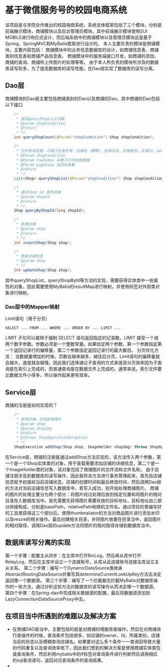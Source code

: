 # 基于微信服务号的校园电商系统

该项目是与学院合作推出的校园电商系统，系统总体框架包括了三个模块，分别是前端展示模块，商铺模块以及后台管理员模块。其中前端展示模块使用SUI MOBILE进行响应式设计，而后端系统中的商铺模块以及管理员模块这是基于Spring，SpringMVC和MyBatis框架进行设计的。
本人主要负责的模块是商铺模块，主要内容包括： 商铺模块中的业务信息数据库的设计，如商铺信息表、商铺类别信息表和商铺产品信息表。 商铺模块中的服务端接口开发，如商铺的添加、商铺的查询、商铺所上传图片的处理等等。 由于本人所负责的模块所涉及的数据库读写较多，为了提高数据库的读写性能，在Dao层实现了数据库的读写分离。

## Dao层
商铺模块的Dao层主要包括商铺类别的Dao以及商铺的Dao，其中商铺的Dao包括以下接口
```java
    /*
     * 返回queryShopList总数
     * @param shopCondition
     * @return
     * */
    int queryShopCount(@Param("shopCondition") Shop shopCondition);

    /*
     * 分页查询店铺，可输入的条件有：店铺名（模糊），店铺状态，店铺类别，区域Id，owner
     * @Param shopCondition
     * @Param rowIndex 从第几行开始取数据
     * @Param pageSize 返回的条数
     * @return
     * */
    List<Shop> queryShopList(@Param("shopCondition") Shop shopCondition, @Param("rowIndex") int rowIndex, @Param("pageSize") int pageSize);

    /*
     * 通过shop id 查询店铺
     * @param shopId
     * @return
     * */
    Shop queryByShopId(long shopId);

    /*
     * 新增店铺
     * @param shop
     * @return
     * */
    int insertShop(Shop shop);

    /*
     * 更新店铺信息
     * @param shop
     * */
    int updateShop(Shop shop);
```
其中queryShopList，queryShopById等方法的实现，需要获得实体类中一些属性的对象，因此需要使用MyBatis的resultMap进行映射，并使用<association>标签对外部类对象进行映射。

### Dao层中的Mapper映射
Limit语句（用于分页）
```mysql
SELECT ... FROM ... WHERE ... ORDER BY ... LIMIT ...  
```

LIMIT 子句可以被用于强制 SELECT 语句返回指定的记录数。LIMIT 接受一个或两个数字参数。参数必须是一个整数常量。如果给定两个参数，第一个参数指定第一个返回记录行的偏移量，第二个参数指定返回记录行的最大数目。
分页优化方法：
当数据量增加的时候，页数会越来越多，越往后分页，Limit语句的偏移量就会越大，速度就会越慢。因此我们选择通过子查询的方式来提高分页效率因为子查询是在索引上完成的，而普通查询是在数据文件上完成的，通常来说，索引文件要比数据文件小得多，所以操作起来更有效率。

## Service层

商铺的注册是如何实现的？

```Java
    /*
     * 新增店铺，包括新增图片
     * @param shop
     * @param shopImg
     * @return
     * @throws ShopOperationException
     * */
    ShopExecution addShop(Shop shop, ImageHolder shopImg) throws ShopOperationException;
```

在Service层，商铺的注册是通过addShop方法实现的，该方法传入两个参数，第一个是一个Shop实体类的对象，用于装载需要添加店铺的详细信息，第二个是一个ImageHolder类的对象，该对象包括了商铺图片的文件流和文件名称。
由于店铺注册涉及到数据库的读写操作，因此我将该方法进行事务管理起来，首先给店铺信息赋予初值如当前店铺状态，店铺的创建时间和最后修改时间，然后调用Dao层的方法对当前店铺信息写入数据库中，若写入成功，则开始处理商铺图片。
商铺的图片的处理主要分为两个部分：将图片经过处理后放到指定位置和将图片的相对目录存入数据库当中。首先需要先获得图片需要存放的目标地址，目标地址由三部分拼接构成，分别是basePath，relativePath和随机文件名。通过项目的里编写好的工具类获得这三个部分后，使用thumbnailator的方法对商品图片进行添加水印以及reszie的相关操作。最后创建相关目录，并将图片放置在目录当中，返回图片的相对路径，调用Dao层的update方法将图片的相对路径存储到数据库当中。

## 数据库读写分离的实现

第一个步骤：配置主从同步：在主库中打开BinLog，然后再从库中打开RelayLog，然后在主库中设立一个连接账号，从库从此连接账号连接主库设立主从关系。
第二个步骤：编写一个DynamicDataSource类继承AbstractRoutingDataSource并重写其determineCurrentLookUpKey方法去决定返回哪一个数据源。
第三个步骤：编写了一个拦截器去拦截MyBatis对数据库操作的一些方法，通过分析这些方法对数据库的读写操作从而决定哪一个数据源。
第四个步骤：在Spring-dao中完成相关数据源的配置，最后将数据源添加到LazyConnectionDataSourceProxy中去。

## 在项目当中所遇到的难题以及解决方案

- 在商铺DAO层当中，主要包括的就是对商铺的增删改查操作，然后在对商铺进行查操作的时候，查询条件包括很多，如店铺的owner，Id，所属类别，店铺当前的状态以及模糊查询店铺名。如果要对这么多个条件一一查询回导致大量的代码重复以及查询效率低下，因此我们想到的解决方案是使用商铺实体类包装查询条件，然后利用mybatis中的if标签对查询条件进行判断然后调用相应的sql查询语句，返回对应查询条件的查询结果。
- 


